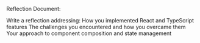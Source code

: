 Reflection Document:

Write a reflection addressing:
How you implemented React and TypeScript features
The challenges you encountered and how you overcame them
Your approach to component composition and state management